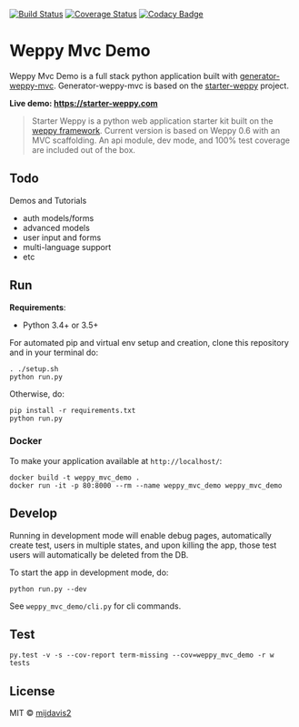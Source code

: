 [![Build Status](https://travis-ci.org/mijdavis2/weppy-mvc-demo.svg?branch=master)](https://travis-ci.org/mijdavis2/weppy_mvc_demo)
[![Coverage Status](https://coveralls.io/repos/github/mijdavis2/weppy-mvc-demo/badge.svg?branch=master)](https://coveralls.io/github/mijdavis2/weppy-mvc-demo?branch=master)
[![Codacy Badge](https://api.codacy.com/project/badge/Grade/da6e4e83204b46eb88f83758ef27cd12)](https://www.codacy.com/app/mijdavis2/weppy-mvc-demo?utm_source=github.com&amp;utm_medium=referral&amp;utm_content=mijdavis2/weppy-mvc-demo&amp;utm_campaign=Badge_Grade)

# Weppy Mvc Demo 

Weppy Mvc Demo is a full stack python application built with [generator-weppy-mvc](https://github.com/mijdavis2/generator-weppy-mvc).
Generator-weppy-mvc is based on the [starter-weppy](https://github.com/mijdavis2/starter_weppy) project.

**Live demo: https://starter-weppy.com**

>Starter Weppy is a python web application starter kit built on the [weppy framework](https://github.com/gi0baro/weppy). 
>Current version is based on Weppy 0.6 with an MVC scaffolding. 
>An api module, dev mode, and 100% test coverage are included out of the box.

## Todo

Demos and Tutorials

- auth models/forms
- advanced models
- user input and forms
- multi-language support
- etc

## Run

**Requirements**:
- Python 3.4+ or 3.5+

For automated pip and virtual env setup and creation, 
clone this repository and in your terminal do:

```
. ./setup.sh
python run.py
```

Otherwise, do:

```
pip install -r requirements.txt
python run.py
```

### Docker

To make your application available at ```http://localhost/```:

```
docker build -t weppy_mvc_demo .
docker run -it -p 80:8000 --rm --name weppy_mvc_demo weppy_mvc_demo
```


## Develop

Running in development mode will enable debug pages,
automatically create test, users in multiple states,
and upon killing the app, those test users will automatically be 
deleted from the DB.

To start the app in development mode, do:

```
python run.py --dev
```

See ```weppy_mvc_demo/cli.py``` for cli commands. 

## Test

```
py.test -v -s --cov-report term-missing --cov=weppy_mvc_demo -r w tests
```


## License

MIT © [mijdavis2](http://mdavisinsc.com)


[npm-image]: https://badge.fury.io/js/generator-weppy-mvc.svg
[npm-url]: https://npmjs.org/package/generator-weppy-mvc
[travis-image]: https://travis-ci.org/mijdavis2/generator-weppy-mvc.svg?branch=master
[travis-url]: https://travis-ci.org/mijdavis2/generator-weppy-mvc
[daviddm-image]: https://david-dm.org/mijdavis2/generator-weppy-mvc.svg?theme=shields.io
[daviddm-url]: https://david-dm.org/mijdavis2/generator-weppy-mvc
[coveralls-image]: https://coveralls.io/repos/mijdavis2/generator-weppy-mvc/badge.svg
[coveralls-url]: https://coveralls.io/r/mijdavis2/generator-weppy-mvc
